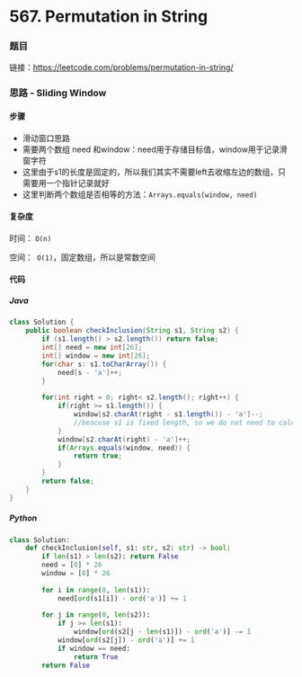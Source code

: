 # 567. Permutation in String

### 题目

链接：https://leetcode.com/problems/permutation-in-string/



### 思路 - Sliding Window

#### 步骤

- 滑动窗口思路
- 需要两个数组 need 和window：need用于存储目标值，window用于记录滑窗字符
- 这里由于s1的长度是固定的，所以我们其实不需要left去收缩左边的数组，只需要用一个指针记录就好
- 这里判断两个数组是否相等的方法：```Arrays.equals(window, need) ```





#### 复杂度

时间： `O(n)`

空间：` O(1)`，固定数组，所以是常数空间



#### 代码

##### Java

```java
class Solution {
    public boolean checkInclusion(String s1, String s2) {
        if (s1.length() > s2.length()) return false;
        int[] need = new int[26];
        int[] window = new int[26];
        for(char s: s1.toCharArray()) {
            need[s - 'a']++;
        }
        
        for(int right = 0; right< s2.length(); right++) {
            if(right >= s1.length()) {
                window[s2.charAt(right - s1.length()) - 'a']--; 
                //beacuse s1 is fixed length, so we do not need to calculate left
            }
            window[s2.charAt(right) - 'a']++;
            if(Arrays.equals(window, need)) {
                return true;
            }
        }
        return false;
    }
}
```



##### Python

```python
class Solution:
    def checkInclusion(self, s1: str, s2: str) -> bool:
        if len(s1) > len(s2): return False
        need = [0] * 26
        window = [0] * 26
        
        for i in range(0, len(s1)):
            need[ord(s1[i]) - ord('a')] += 1
        
        for j in range(0, len(s2)):
            if j >= len(s1):
                window[ord(s2[j - len(s1)]) - ord('a')] -= 1
            window[ord(s2[j]) - ord('a')] += 1
            if window == need:
                return True
        return False
```